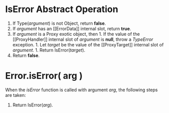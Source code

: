 # IsError Abstract Operation
  1. If Type(_argument_) is not Object, return **false**.
  1. If _argument_ has an [[ErrorData]] internal slot, return **true**.
  1. If _argument_ is a Proxy exotic object, then
    1. If the value of the [[ProxyHandler]] internal slot of _argument_ is **null**, throw a _TypeError_ exception.
    1. Let _target_ be the value of the [[ProxyTarget]] internal slot of _argument_.
    1. Return IsError(_target_).
  1. Return **false**.

# Error.isError( arg )

When the _isError_ function is called with argument _arg_, the following steps are taken:
  1. Return IsError(_arg_).
